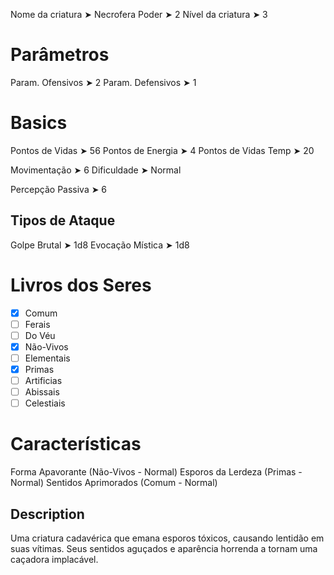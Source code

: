 Nome da criatura ➤ Necrofera
Poder ➤ 2
Nível da criatura ➤ 3

# Parâmetros 
Param. Ofensivos ➤ 2
Param. Defensivos ➤ 1

# Basics
Pontos de Vidas ➤ 56
Pontos de Energia ➤ 4
Pontos de Vidas Temp ➤ 20

Movimentação ➤ 6
Dificuldade ➤ Normal

Percepção Passiva ➤ 6

## Tipos de Ataque
Golpe Brutal ➤ 1d8
Evocação Mística ➤ 1d8

# Livros dos Seres
- [x] Comum
- [ ] Ferais
- [ ] Do Véu
- [x] Não-Vivos
- [ ] Elementais
- [x] Primas
- [ ] Artificias
- [ ] Abissais
- [ ] Celestiais

# Características
Forma Apavorante (Não-Vivos - Normal)
Esporos da Lerdeza (Primas - Normal)
Sentidos Aprimorados (Comum - Normal)

## Description
Uma criatura cadavérica que emana esporos tóxicos, causando lentidão em suas vítimas. Seus sentidos aguçados e aparência horrenda a tornam uma caçadora implacável.